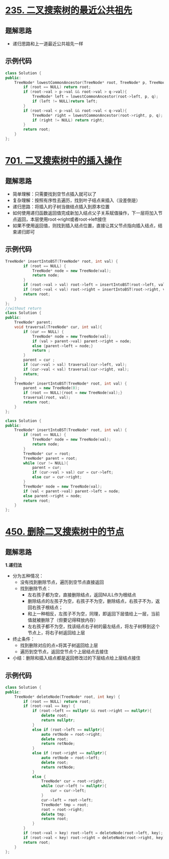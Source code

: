 # [235. 二叉搜索树的最近公共祖先](https://leetcode.cn/problems/lowest-common-ancestor-of-a-binary-search-tree/)

## 题解思路

- 递归思路和上一道最近公共祖先一样

## 示例代码

```C++
class Solution {
public:
    TreeNode* lowestCommonAncestor(TreeNode* root, TreeNode* p, TreeNode* q) {
        if (root == NULL) return root;
        if (root->val > p->val && root->val > q->val){
            TreeNode* left = lowestCommonAncestor(root->left, p, q);
            if (left != NULL)return left;
        }
        if (root->val < p->val && root->val < q->val){
            TreeNode* right = lowestCommonAncestor(root->right, p, q);
            if (right != NULL) return right;
        }
        return root;
    }
};
```

# [701. 二叉搜索树中的插入操作](https://leetcode.cn/problems/insert-into-a-binary-search-tree/)

## 题解思路

- 简单理解：只需要找到空节点插入就可以了
- 复杂理解：按照有序性去遍历，找到叶子结点来插入（没差倒是）
- 递归思路：将插入的子树当做结点插入到原本位置
- 如何使用递归函数返回值完成新加入结点父子关系赋值操作，下一层将加入节点返回，本层使用root->right或者root->left接住
- 如果不使用返回值，则找到插入结点位置，直接让其父节点指向插入结点，结束递归即可

## 示例代码

```C++
TreeNode* insertIntoBST(TreeNode* root, int val) {
        if (root == NULL) {
            TreeNode* node = new TreeNode(val);
            return node;
        }
        if (root->val > val) root->left = insertIntoBST(root->left, val);
        if (root->val < val) root->right = insertIntoBST(root->right, val);
        return root;
    }
};
//without return 
class Solution {
public:
    TreeNode* parent;
    void traversal(TreeNode* cur, int val){
        if (cur == NULL) {
            TreeNode* node = new TreeNode(val);
            if (val > parent->val) parent->right = node;
            else {parent->left = node;}
            return ;
        }
        parent = cur ; 
        if (cur->val > val) traversal(cur->left, val);
        if (cur->val < val) traversal(cur->right, val);
        return;
    }
    TreeNode* insertIntoBST(TreeNode* root, int val) {
        parent = new TreeNode(0);
        if (root == NULL){root = new TreeNode(val);}
        traversal(root, val);
        return root;
    }
};
```

```C++
class Solution {
public:
    TreeNode* insertIntoBST(TreeNode* root, int val) {
        if (root == NULL) {
            TreeNode* node = new TreeNode(val);
            return node;
        }
        TreeNode* cur = root;
        TreeNode* parent = root;
        while (cur != NULL){
            parent = cur;
            if (cur->val > val) cur = cur->left;
            else cur = cur->right;
        }
        TreeNode* node = new TreeNode(val);
        if (val < parent->val) parent->left = node;
        else parent->right = node;
        return root;
    }
};
```



# [450. 删除二叉搜索树中的节点](https://leetcode.cn/problems/delete-node-in-a-bst/)

## 题解思路

**1.递归法**

- 分为五种情况：
  - 没有找到删除节点，遍历到空节点直接返回
  - 找到删除节点：
    - 左右孩子都为空，直接删除结点，返回NULL作为根结点
    - 删除结点的左孩子为空，右孩子不为空，删除结点，右孩子不为，返回右孩子根结点；
    - 和上一种相反，左孩子不为空，同理，即返回下层值给上一层，当前值就被删除了（但要记得释放内存）
    - 左右孩子都不为空，找该结点右子树的最左结点，将左子树移到这个节点上，将右子树返回给上层
- 终止条件：
  - 找到删除对应的点=将其子树返回给上层
  - 遍历到空节点，返回空节点个上层结点去接住
- 小结：删除和插入结点都是返回修改过的下层结点给上层结点接住

## 示例代码

```C++
class Solution {
public:
    TreeNode* deleteNode(TreeNode* root, int key) {
        if (root == NULL) return root;
        if (root->val == key) {
            if (root->left == nullptr && root->right == nullptr){
                delete root;
                return nullptr;
            }
            else if (root->left == nullptr){
                auto retNode = root->right;
                delete root;
                return retNode;
            }
            else if (root->right == nullptr){
                auto retNode = root->left;
                delete root;
                return retNode;
            }
            else {
                TreeNode* cur = root->right;
                while (cur->left != nullptr){
                    cur = cur->left;
                }
                cur->left = root->left;
                TreeNode* tmp = root;
                root = root->right;
                delete tmp;
                return root;
            }
        }
        if (root->val > key) root->left = deleteNode(root->left, key);
        if (root->val < key) root->right = deleteNode(root->right, key);
        return root;
    }
};
```

